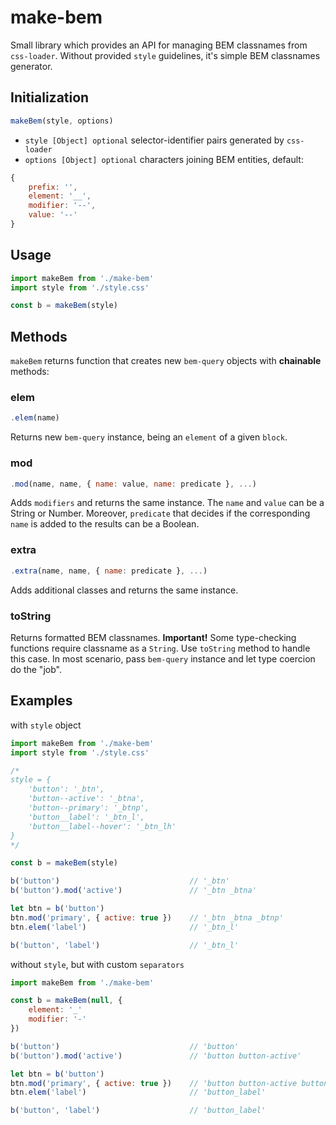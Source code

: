 # make-bem
Small library which provides an API for managing BEM classnames from `css-loader`. Without provided `style` guidelines, it's simple BEM classnames generator.

## Initialization
```javascript
makeBem(style, options)
```

- `style [Object] optional` selector-identifier pairs generated by `css-loader`
- `options [Object] optional` characters joining BEM entities, default:

```javascript
{
    prefix: '',
    element: '__',
    modifier: '--',
    value: '--'
}
```

## Usage
``` javascript
import makeBem from './make-bem'
import style from './style.css'

const b = makeBem(style)
```

## Methods
`makeBem` returns function that creates new `bem-query` objects with **chainable** methods:

### elem
```javascript
.elem(name)
```
Returns new `bem-query` instance, being an `element` of a given `block`. 

### mod
```javascript
.mod(name, name, { name: value, name: predicate }, ...)
```
Adds `modifiers` and returns the same instance. The `name` and `value` can be a String or Number. Moreover, `predicate` that decides if the corresponding `name` is added to the results can be a Boolean.

### extra
```javascript
.extra(name, name, { name: predicate }, ...)
```
Adds additional classes and returns the same instance.

### toString
Returns formatted BEM classnames. **Important!** Some type-checking functions require classname as a `String`. Use `toString` method to handle this case. In most scenario, pass `bem-query` instance and let type coercion do the "job".

## Examples
with `style` object

``` javascript
import makeBem from './make-bem'
import style from './style.css'

/*
style = {
    'button': '_btn',
    'button--active': '_btna',
    'button--primary': '_btnp',
    'button__label': '_btn_l',
    'button__label--hover': '_btn_lh'
}
*/

const b = makeBem(style)

b('button')                             // '_btn'
b('button').mod('active')               // '_btn _btna'

let btn = b('button')
btn.mod('primary', { active: true })    // '_btn _btna _btnp'
btn.elem('label')                       // '_btn_l'

b('button', 'label')                    // '_btn_l'
```

without `style`, but with custom `separators`

``` javascript
import makeBem from './make-bem'

const b = makeBem(null, {
    element: '_'
    modifier: '-'
})

b('button')                             // 'button'
b('button').mod('active')               // 'button button-active'

let btn = b('button')
btn.mod('primary', { active: true })    // 'button button-active button-primary'
btn.elem('label')                       // 'button_label'

b('button', 'label')                    // 'button_label'
```
